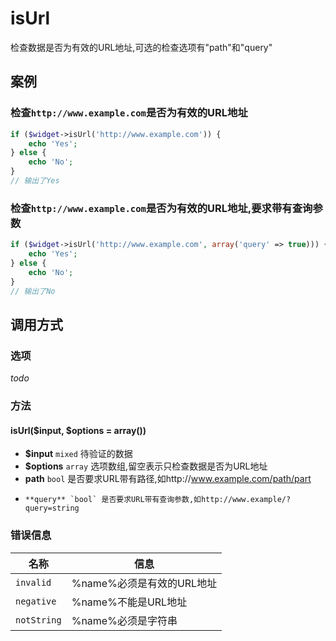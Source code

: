 isUrl
=====
检查数据是否为有效的URL地址,可选的检查选项有"path"和"query"

案例
----

### 检查`http://www.example.com`是否为有效的URL地址
```php
if ($widget->isUrl('http://www.example.com')) {
    echo 'Yes';
} else {
    echo 'No';
}
// 输出了Yes
```

### 检查`http://www.example.com`是否为有效的URL地址,要求带有查询参数
```php
if ($widget->isUrl('http://www.example.com', array('query' => true))) {
    echo 'Yes';
} else {
    echo 'No';
}
// 输出了No
```

调用方式
--------

### 选项
*todo*

### 方法
#### isUrl($input, $options = array())
* **$input** `mixed` 待验证的数据
* **$options** `array` 选项数组,留空表示只检查数据是否为URL地址
 *  **path** `bool` 是否要求URL带有路径,如http://www.example.com/path/part
 *     **query** `bool` 是否要求URL带有查询参数,如http://www.example/?query=string


### 错误信息
| **名称**              | **信息**                                                       | 
|-----------------------|----------------------------------------------------------------|
| `invalid`             | %name%必须是有效的URL地址                                      |
| `negative`            | %name%不能是URL地址                                            |
| `notString`           | %name%必须是字符串                                             |
